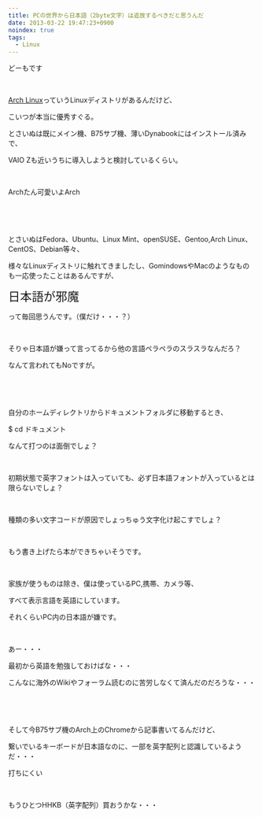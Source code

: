 ```yaml
---
title: PCの世界から日本語（2byte文字）は追放するべきだと思うんだ
date: 2013-03-22 19:47:23+0900
noindex: true
tags:
  - Linux
---
```

<p>どーもです</p>
<p>&nbsp;</p>
<p><a href="https://www.archlinux.org/">Arch Linux</a>っていうLinuxディストリがあるんだけど、</p>
<p>こいつが本当に優秀すぐる。</p>
<p>とさいぬは既にメイン機、B75サブ機、薄いDynabookにはインストール済みで、</p>
<p>VAIO Zも近いうちに導入しようと検討しているくらい。</p>
<p>&nbsp;</p>
<p>Archたん可愛いよArch</p>
<p>&nbsp;</p>
<p>&nbsp;</p>
<p>とさいぬはFedora、Ubuntu、Linux Mint、openSUSE、Gentoo,Arch Linux、CentOS、Debian等々、</p>
<p>様々なLinuxディストリに触れてきましたし、GomindowsやMacのようなものも一応使ったことはあるんですが、</p>
<p><span style="font-size:24px;">日本語が邪魔</span></p>
<p>って毎回思うんです。（僕だけ・・・？）</p>
<p>&nbsp;</p>
<p>そりゃ日本語が嫌って言ってるから他の言語ペラペラのスラスラなんだろ？</p>
<p>なんて言われてもNoですが。</p>
<p>&nbsp;</p>
<p>&nbsp;</p>
<p>自分のホームディレクトリからドキュメントフォルダに移動するとき、</p>
<p>$ cd ドキュメント</p>
<p>なんて打つのは面倒でしょ？</p>
<p>&nbsp;</p>
<p>初期状態で英字フォントは入っていても、必ず日本語フォントが入っているとは限らないでしょ？</p>
<p>&nbsp;</p>
<p>種類の多い文字コードが原因でしょっちゅう文字化け起こすでしょ？</p>
<p>&nbsp;</p>
<p>もう書き上げたら本ができちゃいそうです。</p>
<p>&nbsp;</p>
<p>家族が使うものは除き、僕は使っているPC,携帯、カメラ等、</p>
<p>すべて表示言語を英語にしています。</p>
<p>それくらいPC内の日本語が嫌です。</p>
<p>&nbsp;</p>
<p>あー・・・</p>
<p>最初から英語を勉強しておけばな・・・</p>
<p>こんなに海外のWikiやフォーラム読むのに苦労しなくて済んだのだろうな・・・</p>
<p>&nbsp;</p>
<p>&nbsp;</p>
<p>そして今B75サブ機のArch上のChromeから記事書いてるんだけど、</p>
<p>繋いでいるキーボードが日本語なのに、一部を英字配列と認識しているようだ・・・</p>
<p>打ちにくい</p>
<p>&nbsp;</p>
<p>もうひとつHHKB（英字配列）買おうかな・・・</p>
